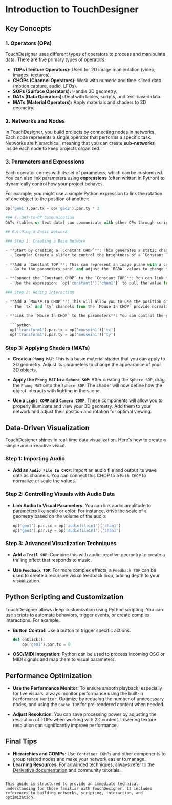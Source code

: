 # Introduction to TouchDesigner

## Key Concepts

### 1. Operators (OPs)
TouchDesigner uses different types of operators to process and manipulate data. There are five primary types of operators:

- **TOPs (Texture Operators):** Used for 2D image manipulation (video, images, textures).
- **CHOPs (Channel Operators):** Work with numeric and time-sliced data (motion capture, audio, LFOs).
- **SOPs (Surface Operators):** Handle 3D geometry.
- **DATs (Data Operators):** Deal with tables, scripts, and text-based data.
- **MATs (Material Operators):** Apply materials and shaders to 3D geometry.

### 2. Networks and Nodes
In TouchDesigner, you build projects by connecting nodes in networks. Each node represents a single operator that performs a specific task. Networks are hierarchical, meaning that you can create **sub-networks** inside each node to keep projects organized.

### 3. Parameters and Expressions
Each operator comes with its set of parameters, which can be customized. You can also link parameters using **expressions** (often written in Python) to dynamically control how your project behaves.

For example, you might use a simple Python expression to link the rotation of one object to the position of another:
```python
op('geo1').par.tx = op('geo2').par.ty * 2

### 4. DAT-to-OP Communication
DATs (tables or text data) can communicate with other OPs through scripting. This is especially useful when working with interactive setups or external data inputs like APIs or databases.

## Building a Basic Network

### Step 1: Creating a Base Network

- **Start by creating a `Constant CHOP`**: This generates a static channel of data. You can use this as a simple controller for other components. 
  - Example: Create a slider to control the brightness of a `Constant TOP`.

- **Add a `Constant TOP`**: This can represent an image plane with a constant color.
  - Go to the parameters panel and adjust the `RGBA` values to change the color of the texture.

- **Connect the `Constant CHOP` to the `Constant TOP`**: You can link the channel output of the CHOP to control the parameters of the TOP. For example, you can drive the `brightness` or `opacity` by referencing the CHOP value.
  - Use the expression: `op('constant1')['chan1']` to pull the value from the `Constant CHOP`.

### Step 2: Adding Interaction

- **Add a `Mouse In CHOP`**: This will allow you to use the position of the mouse as input data.
  - The `tx` and `ty` channels from the `Mouse In CHOP` provide normalized values for horizontal and vertical position.

- **Link the `Mouse In CHOP` to the parameters**: You can control the position of an object by linking the output of the `Mouse In CHOP` to a `Transform TOP`. Use expressions to dynamically set the `translate x` and `translate y` values:
  
  ```python
  op('transform1').par.tx = op('mousein1')['tx']
  op('transform1').par.ty = op('mousein1')['ty']
  ```

### Step 3: Applying Shaders (MATs)

- **Create a `Phong MAT`**: This is a basic material shader that you can apply to 3D geometry. Adjust its parameters to change the appearance of your 3D objects.
  
- **Apply the `Phong MAT` to a `Sphere SOP`**: After creating the `Sphere SOP`, drag the `Phong MAT` onto the `Sphere SOP`. The shader will now define how the object interacts with lighting in the scene.

- **Use a `Light COMP` and `Camera COMP`**: These components will allow you to properly illuminate and view your 3D geometry. Add them to your network and adjust their position and rotation for optimal viewing.

## Data-Driven Visualization

TouchDesigner shines in real-time data visualization. Here's how to create a simple audio-reactive visual.

### Step 1: Importing Audio

- **Add an `Audio File In CHOP`**: Import an audio file and output its wave data as channels. You can connect this CHOP to a `Math CHOP` to normalize or scale the values.

### Step 2: Controlling Visuals with Audio Data

- **Link Audio to Visual Parameters**: You can link audio amplitude to parameters like scale or color. For instance, drive the scale of a geometry based on the volume of the audio:
  
  ```python
  op('geo1').par.sx = op('audiofilein1')['chan1']
  op('geo1').par.sy = op('audiofilein1')['chan1']
  ```

### Step 3: Advanced Visualization Techniques

- **Add a `Trail SOP`**: Combine this with audio-reactive geometry to create a trailing effect that responds to music.

- **Use `Feedback TOP`**: For more complex effects, a `Feedback TOP` can be used to create a recursive visual feedback loop, adding depth to your visualization.

## Python Scripting and Customization

TouchDesigner allows deep customization using Python scripting. You can use scripts to automate behaviors, trigger events, or create complex interactions. For example:

- **Button Control**: Use a button to trigger specific actions.
  
  ```python
  def onClick():
      op('geo1').par.tx = 0
  ```

- **OSC/MIDI Integration**: Python can be used to process incoming OSC or MIDI signals and map them to visual parameters.

## Performance Optimization

- **Use the Performance Monitor**: To ensure smooth playback, especially for live visuals, always monitor performance using the built-in `Performance Monitor`. Optimize by reducing the number of unnecessary nodes, and using the `Cache TOP` for pre-rendered content when needed.

- **Adjust Resolution**: You can save processing power by adjusting the resolution of TOPs when working with 2D content. Lowering texture resolution can significantly improve performance.

## Final Tips

- **Hierarchies and COMPs**: Use `Container COMPs` and other components to group related nodes and make your network easier to manage.
- **Learning Resources**: For advanced techniques, always refer to the [Derivative documentation](https://docs.derivative.ca) and community tutorials.
```

This guide is structured to provide an immediate technical understanding for those familiar with TouchDesigner. It includes references to building networks, scripting, interaction, and optimization.
